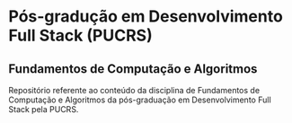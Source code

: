 # Pós-gradução em Desenvolvimento Full Stack (PUCRS)

## Fundamentos de Computação e Algoritmos

Repositório referente ao conteúdo da disciplina de Fundamentos de Computação e Algoritmos da pós-graduação em Desenvolvimento Full Stack pela PUCRS.
